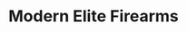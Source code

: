 ---
title: "Modern Elite Firearms"
url: /hill-country-village/modern-elite-firearms/
shop: Waffen
---